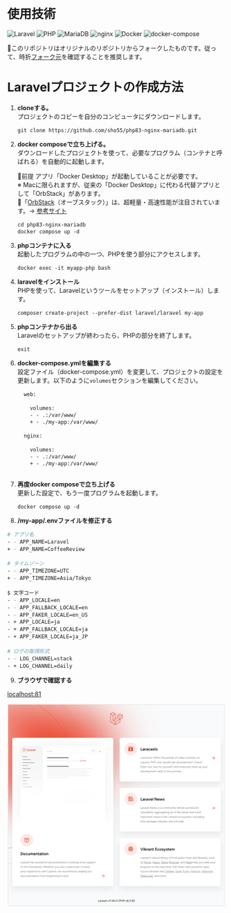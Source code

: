 # 使用技術
![Laravel](https://img.shields.io/badge/Laravel-10-brightgreen.svg)
![PHP](https://img.shields.io/badge/PHP-8-blue.svg)
![MariaDB](https://img.shields.io/badge/MariaDB-10.4-blue.svg)
![nginx](https://img.shields.io/badge/nginx-1.18-blue.svg)
![Docker](https://img.shields.io/badge/Docker-20.10-blue.svg)
![docker-compose](https://img.shields.io/badge/docker--compose-1.29-blue.svg)


📌このリポジトリはオリジナルのリポジトリからフォークしたものです。従って、時折[フォーク元](https://github.com/sho55/php83-nginx-mariadb)を確認することを推奨します。

# Laravelプロジェクトの作成方法

1. **cloneする。**  
   プロジェクトのコピーを自分のコンピュータにダウンロードします。
   ```
   git clone https://github.com/sho55/php83-nginx-mariadb.git 
   ```

2. **docker composeで立ち上げる。**  
   ダウンロードしたプロジェクトを使って、必要なプログラム（コンテナと呼ばれる）を自動的に起動します。  

   📍前提 アプリ「Docker Desktop」が起動していることが必要です。  
   ※ Macに限られますが、従来の「Docker Desktop」に代わる代替アプリとして「OrbStack」があります。  
   📍「[OrbStack](https://orbstack.dev/)（オーブスタック）」は、超軽量・高速性能が注目されています。-> [参考サイト](https://qiita.com/shota0616/items/5b5b74d72272627e0f5a)

   ```zsh:zsh
   cd php83-nginx-mariadb
   docker compose up -d
   ```

3. **phpコンテナに入る**  
   起動したプログラムの中の一つ、PHPを使う部分にアクセスします。
   ```
   docker exec -it myapp-php bash
   ```

4. **laravelをインストール**  
   PHPを使って、Laravelというツールをセットアップ（インストール）します。
   ```
   composer create-project --prefer-dist laravel/laravel my-app
   ```

5. **phpコンテナから出る**  
   Laravelのセットアップが終わったら、PHPの部分を終了します。
   ```
   exit
   ```

6. **docker-compose.ymlを編集する**  
   設定ファイル（docker-compose.yml）を変更して、プロジェクトの設定を更新します。以下のように`volumes`セクションを編集してください。
   ```
     web: 
    
       volumes:
       - - .:/var/www/
       + - ./my-app:/var/www/

     nginx: 
    
       volumes:
       - - .:/var/www/
       + - ./my-app:/var/www/
    
   ```

7. **再度docker composeで立ち上げる**  
   更新した設定で、もう一度プログラムを起動します。
   ```
   docker compose up -d
   ```
8. **/my-app/.envファイルを修正する**

```bash
# アプリ名
- - APP_NAME=Laravel
+ - APP_NAME=CoffeeReview

# タイムゾーン
- - APP_TIMEZONE=UTC
+ - APP_TIMEZONE=Asia/Tokyo

$ 文字コード
- - APP_LOCALE=en
- - APP_FALLBACK_LOCALE=en
- - APP_FAKER_LOCALE=en_US
- + APP_LOCALE=ja
- + APP_FALLBACK_LOCALE=ja
- + APP_FAKER_LOCALE=ja_JP

# ログの取得形式
- - LOG_CHANNEL=stack
- + LOG_CHANNEL=daily
```

9. **ブラウザで確認する**

[localhost:81](http://localhost:81/)

![初期画面](https://github.com/yuasys/php83-nginx-mariadb/blob/main/my-app/public/images/2025-01-27%2010-39-52.png?raw=true)
